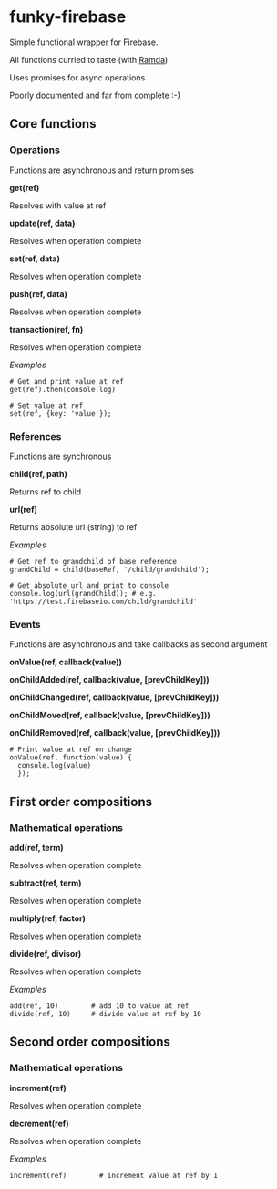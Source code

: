 # funky-firebase

Simple functional wrapper for Firebase.

All functions curried to taste (with [Ramda](http://ramdajs.com/))

Uses promises for async operations

Poorly documented and far from complete :-)



## Core functions

### Operations
Functions are asynchronous and return promises

**get(ref)**

Resolves with value at ref

**update(ref, data)**

Resolves when operation complete

**set(ref, data)**

Resolves when operation complete

**push(ref, data)**

Resolves when operation complete

**transaction(ref, fn)**

Resolves when operation complete

_Examples_
```
# Get and print value at ref
get(ref).then(console.log)

# Set value at ref
set(ref, {key: 'value'});
```

### References
Functions are synchronous

**child(ref, path)**

Returns ref to child

**url(ref)**

Returns absolute url (string) to ref

_Examples_
```
# Get ref to grandchild of base reference
grandChild = child(baseRef, '/child/grandchild');

# Get absolute url and print to console
console.log(url(grandChild)); # e.g. 'https://test.firebaseio.com/child/grandchild'
```

### Events
Functions are asynchronous and take callbacks as second argument

**onValue(ref, callback(value))**

**onChildAdded(ref, callback(value, [prevChildKey]))**

**onChildChanged(ref, callback(value, [prevChildKey]))**

**onChildMoved(ref, callback(value, [prevChildKey]))**

**onChildRemoved(ref, callback(value, [prevChildKey]))**

```
# Print value at ref on change
onValue(ref, function(value) {
  console.log(value)
  });
```


## First order compositions

### Mathematical operations

**add(ref, term)**

Resolves when operation complete

**subtract(ref, term)**

Resolves when operation complete

**multiply(ref, factor)**

Resolves when operation complete

**divide(ref, divisor)**

Resolves when operation complete

_Examples_
```
add(ref, 10)        # add 10 to value at ref
divide(ref, 10)     # divide value at ref by 10
```

## Second order compositions

### Mathematical operations

**increment(ref)**

Resolves when operation complete

**decrement(ref)**

Resolves when operation complete

_Examples_

```
increment(ref)        # increment value at ref by 1
```
